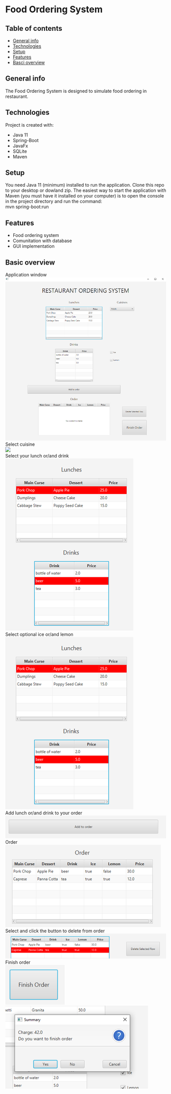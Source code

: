 # Food Ordering System
## Table of contents
* [General info](#general-info)
* [Technologies](#technologies)
* [Setup](#setup)
* [Features](#features)
* [Basci overview](#basic-overview)

## General info
The Food Ordering System is designed to simulate food ordering in restaurant.

## Technologies
Project is created with:
* Java 11
* Spring-Boot
* JavaFx
* SQLite
* Maven


## Setup
You need Java 11 (minimum) installed to run the application. Clone this repo to your desktop or dowland zip.
The easiest way to start the application with Maven (you must have it installed on your computer)
is to open the console in the project directory and run the command: <br /> mvn spring-boot:run
## Features
* Food ordering system
* Comunitation with database
* GUI implementation

## Basic overview
Application window![](images/system.PNG)<br />Select cuisine<br />![](images/cuisine.PNG)<br />Select your lunch or/and drink<br />![](images/lunch.PNG)<br />Select optional ice or/and lemon<br />![](images/lunch.PNG)<br />
Add lunch or/and drink to your order<br />![](images/add.PNG)<br />Order<br />![](images/order.PNG)<br />Select and click the button to delete from order<br />![](images/delete.PNG)<br />Finish order<br />![](images/finish-button.PNG)<br />![](images/finish.PNG)<br />

